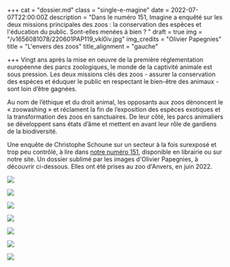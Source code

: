 +++
cat = "dossier.md"
class = "single-e-magine"
date = 2022-07-07T22:00:00Z
description = "Dans le numéro 151, Imagine a enquêté sur les deux missions principales des zoos : la conservation des espèces et l'éducation du public. Sont-elles menées à bien ? "
draft = true
img = "/v1656081078/220601PAP119_vki0iv.jpg"
img_credits = "Olivier Papegnies"
title = "L'envers des zoos"
title_alignment = "gauche"

+++
Vingt ans après la mise en oeuvre de la première réglementation européenne des parcs zoologiques, le monde de la captivité animale est sous pression. Les deux missions clés des zoos - assurer la conservation des espèces et éduquer le public en respectant le bien-être des animaux - sont loin d’être gagnées.

Au nom de l’éthique et du droit animal, les opposants aux zoos dénoncent le « zoowashing » et réclament la fin de l’exposition des espèces exotiques et la transformation des zoos en sanctuaires. De leur côté, les parcs animaliers se développent sans états d’âme et mettent en avant leur rôle de gardiens de la biodiversité.

Une enquête de Christophe Schoune sur un secteur à la fois surexposé et trop peu contrôlé, à lire dans [notre numéro 151](https://kiosque.imagine-magazine.com/), disponible en librairie ou sur notre site. Un dossier sublimé par les images d'Olivier Papegnies, à découvrir ci-dessous. Elles ont été prises au zoo d'Anvers, en juin 2022. 

![](https://res.cloudinary.com/drg3m95yg/image/upload/c_limit,dpr_auto,q_70,w_1000,f_auto/v1656080468/220601PAP274_iuos5f.jpg)

![](https://res.cloudinary.com/drg3m95yg/image/upload/c_limit,dpr_auto,q_70,w_1000,f_auto/v1656080533/220601PAP184_g86ann.jpg)

![](https://res.cloudinary.com/drg3m95yg/image/upload/c_limit,dpr_auto,q_70,w_1000,f_auto/v1656080605/220601PAP248_wm3elx.jpg)

![](https://res.cloudinary.com/drg3m95yg/image/upload/c_limit,dpr_auto,q_70,w_1000,f_auto/v1656080620/220601PAP228_kpjg7i.jpg)

![](https://res.cloudinary.com/drg3m95yg/image/upload/c_limit,dpr_auto,q_70,w_1000,f_auto/v1656080634/220601PAP326_i08hfh.jpg)

![](https://res.cloudinary.com/drg3m95yg/image/upload/c_limit,dpr_auto,q_70,w_1000,f_auto/v1656080650/220601PAP454_p9zmfs.jpg)

![](https://res.cloudinary.com/drg3m95yg/image/upload/c_limit,dpr_auto,q_70,w_1000,f_auto/v1656081119/220601PAP142_x3ovsl.jpg)